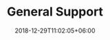 ---
title: "General Support"
date: 2018-12-29T11:02:05+06:00
icon: "fas fa-toolbox"
description: "More general articles not related to a single product."
type : "pages"
---